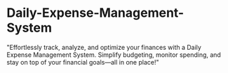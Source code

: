 # Daily-Expense-Management-System
"Effortlessly track, analyze, and optimize your finances with a Daily Expense Management System. Simplify budgeting, monitor spending, and stay on top of your financial goals—all in one place!"
